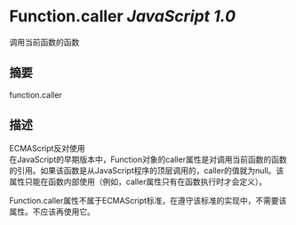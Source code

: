 # Function.caller _JavaScript 1.0_

调用当前函数的函数

## 摘要

function.caller

## 描述

ECMAScript反对使用  
在JavaScript的早期版本中，Function对象的caller属性是对调用当前函数的函数的引用。如果该函数是从JavaScript程序的顶层调用的，caller的值就为null。该属性只能在函数内部使用（例如，caller属性只有在函数执行时才会定义）。  
  
  
Function.caller属性不属于ECMAScript标准，在遵守该标准的实现中，不需要该属性。不应该再使用它。

